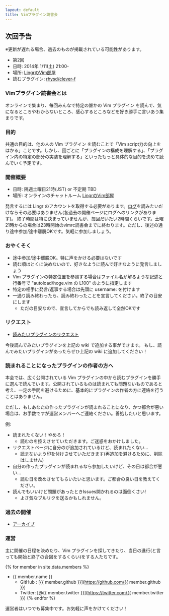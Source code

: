 ```yaml
---
layout: default
title: Vimプラグイン読書会
---
```


## 次回予告
※更新が遅れる場合、過去のものが掲載されている可能性があります。

- 第2回
- 日時: 2014年 1/11(土) 21:00-
- 場所: [LingrのVim部屋](http://lingr.com/room/vim)
- 読むプラグイン: [rhysd/clever-f](https://github.com/rhysd/clever-f.vim)

### Vimプラグイン読書会とは
オンラインで集まり、毎回みんなで特定の誰かの Vim プラグイン を読んで、気になるところやわからないところ、感心するところなどを好き勝手に言いあう集まりです。

### 目的
共通の目的は、他の人の Vim プラグイン を読むことで「Vim script力の向上をはかる」ことです。しかし、回ごとに「プラグインの構成を理解する」、「プラグイン内の特定の部分の実装を理解する」といったもっと具体的な目的を決めて読んでいく予定です。

### 開催概要
- 日時: 隔週土曜日21時(JST) or 不定期 TBD
- 場所: オンラインのチャットルーム [LingrのVim部屋](http://lingr.com/room/vim)

発言するには Lingr のアカウントを取得する必要があります。[ログ](./alturltitle)を読みたいだけならその必要はありません(各過去の開催ページにログへのリンクがあります)。 終了時間は特に決まっていませんが、毎回だいたい2時間くらいです。土曜21時からの場合は23時開始のvimrc読書会までに終わります。ただし、後述の通り途中参加/途中離脱OKです。気軽に参加しましょう。

### おやくそく

- 途中参加/途中離脱OK。特に声をかける必要はないです
- 読む順はとくに決めないので、好きなように読んで好きなように発言しましょう
- Vim プラグインの特定位置を参照する場合はファイル名が解るような記述と行番号で "autoload/hoge.vim の L100" のように指定します
- 特定の相手に発言/返事する場合は先頭に username: を付けます
- 一通り読み終わったら、読み終わったことを宣言してください。終了の目安にします
  - ただの目安なので、宣言してからでも読み返して全然OKです

### リクエスト
- [読みたいプラグインのリクエスト](https://github.com/haya14busa/reading-vimplugin/wiki/Request)

今後読んでみたいプラグインを上記の wiki で追加する事ができます。
もし、読んでみたいプラグインがあったらぜひ上記の wiki に追加してください！

### 読まれることになったプラグインの作者の方へ
本会では、広く公開されている Vim プラグインの中から読むプラグインを勝手に選んで読んでいます。公開されているものは読まれても問題ないものであると考え、一定の手間を避けるために、基本的にプラグインの作者の方に連絡を行うことはありません。

ただし、もしあなたの作ったプラグインが読まれることになり、かつ都合が悪い場合は、お手数ですが運営メンバーへご連絡ください。善処したいと思います。

例:

- 読まれたくない！やめろ！
  - 読むのを控えさせていただきます。ご迷惑をおかけしました。
- リクエストページに自分のが追加されているけど、読まれたくない…
  - 読まないよう印を付けさせていただきます(再追加を避けるために、削除はしません)
- 自分の作ったプラグインが読まれるなら参加したいけど、その日は都合が悪い…
  - 読む日を改めさせてもらいたいと思います。ご都合の良い日を教えてください。
- 読んでもいいけど問題があったときIssues開かれるのは面倒くさい!
  - よさ気なプルリクを送るかもしれません。

### 過去の開催
- [アーカイブ](./archive)

### 運営
主に開催の日程を決めたり、Vim プラグインを探してきたり、当日の進行(と言っても開始と終了の合図をするくらい)をする人たちです。

{% for member in site.data.members %}
- {{ member.name }}
  - GitHub : [{{ member.github }}](https://github.com/{{ member.github }})
  - Twitter: [@{{ member.twitter }}](https://twitter.com/{{ member.twitter }})
{% endfor %}

運営者はいつでも募集中です。お気軽に声をかけてください！
